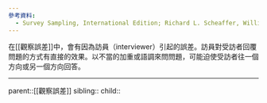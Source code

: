 ```yaml
---
參考資料:
  - Survey Sampling, International Edition; Richard L. Scheaffer, William Mendenhall. III
---
```

在[[觀察誤差]]中，會有因為訪員（interviewer）引起的誤差。訪員對受訪者回覆問題的方式有直接的效果。以不當的加重或語調來問問題，可能迫使受訪者往一個方向或另一個方向回答。
- - -
parent::[[觀察誤差]]
sibling::
child::